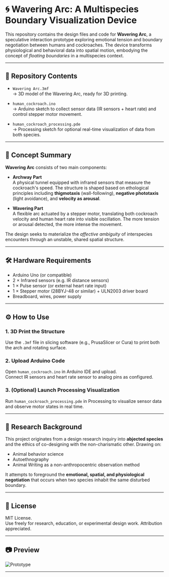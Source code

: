 # 🌀 Wavering Arc: A Multispecies Boundary Visualization Device

This repository contains the design files and code for **Wavering Arc**, a speculative interaction prototype exploring emotional tension and boundary negotiation between humans and cockroaches. The device transforms physiological and behavioral data into spatial motion, embodying the concept of *floating boundaries* in a multispecies context.

---

## 📁 Repository Contents

- `Wavering Arc.3mf`  
  → 3D model of the Wavering Arc, ready for 3D printing.

- `human_cockroach.ino`  
  → Arduino sketch to collect sensor data (IR sensors + heart rate) and control stepper motor movement.

- `human_cockroach_processing.pde`  
  → Processing sketch for optional real-time visualization of data from both species.

---

## 🧠 Concept Summary

**Wavering Arc** consists of two main components:

- **Archway Part**  
  A physical tunnel equipped with infrared sensors that measure the cockroach's speed. The structure is shaped based on ethological principles including **thigmotaxis** (wall-following), **negative phototaxis** (light avoidance), and **velocity as arousal**.

- **Wavering Part**  
  A flexible arc actuated by a stepper motor, translating both cockroach velocity and human heart rate into visible oscillation. The more tension or arousal detected, the more intense the movement.

The design seeks to materialize the *affective ambiguity* of interspecies encounters through an unstable, shared spatial structure.

---

## 🛠 Hardware Requirements

- Arduino Uno (or compatible)
- 2 × Infrared sensors (e.g. IR distance sensors)
- 1 × Pulse sensor (or external heart rate input)
- 1 × Stepper motor (28BYJ-48 or similar) + ULN2003 driver board
- Breadboard, wires, power supply

---

## ⚙️ How to Use

### 1. 3D Print the Structure  
Use the `.3mf` file in slicing software (e.g., PrusaSlicer or Cura) to print both the arch and rotating surface.

### 2. Upload Arduino Code  
Open `human_cockroach.ino` in Arduino IDE and upload.  
Connect IR sensors and heart rate sensor to analog pins as configured.

### 3. (Optional) Launch Processing Visualization  
Run `human_cockroach_processing.pde` in Processing to visualize sensor data and observe motor states in real time.

---

## 🧪 Research Background

This project originates from a design research inquiry into **abjected species** and the ethics of co-designing with the non-charismatic other. Drawing on:
- Animal behavior science
- Autoethnography
- Animal Writing as a non-anthropocentric observation method

It attempts to foreground the **emotional, spatial, and physiological negotiation** that occurs when two species inhabit the same disturbed boundary.

---

## 📜 License

MIT License.  
Use freely for research, education, or experimental design work. Attribution appreciated.

---

## 📷 Preview

![Prototype](images/Pic1.png)

---
